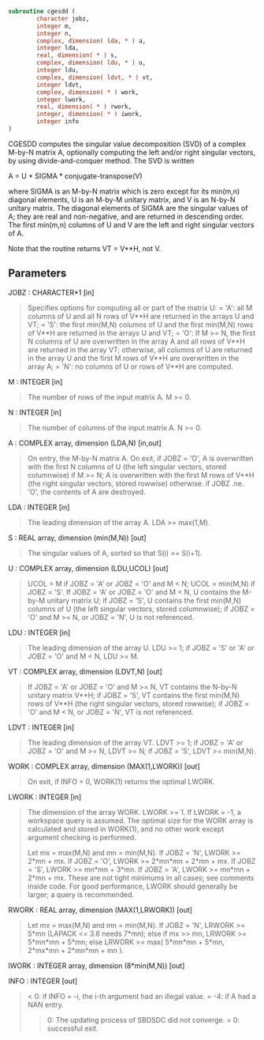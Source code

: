 ```fortran
subroutine cgesdd (
        character jobz,
        integer m,
        integer n,
        complex, dimension( lda, * ) a,
        integer lda,
        real, dimension( * ) s,
        complex, dimension( ldu, * ) u,
        integer ldu,
        complex, dimension( ldvt, * ) vt,
        integer ldvt,
        complex, dimension( * ) work,
        integer lwork,
        real, dimension( * ) rwork,
        integer, dimension( * ) iwork,
        integer info
)
```

CGESDD computes the singular value decomposition (SVD) of a complex
M-by-N matrix A, optionally computing the left and/or right singular
vectors, by using divide-and-conquer method. The SVD is written

A = U \* SIGMA \* conjugate-transpose(V)

where SIGMA is an M-by-N matrix which is zero except for its
min(m,n) diagonal elements, U is an M-by-M unitary matrix, and
V is an N-by-N unitary matrix.  The diagonal elements of SIGMA
are the singular values of A; they are real and non-negative, and
are returned in descending order.  The first min(m,n) columns of
U and V are the left and right singular vectors of A.

Note that the routine returns VT = V\*\*H, not V.

## Parameters
JOBZ : CHARACTER\*1 [in]
> Specifies options for computing all or part of the matrix U:
> = 'A':  all M columns of U and all N rows of V\*\*H are
> returned in the arrays U and VT;
> = 'S':  the first min(M,N) columns of U and the first
> min(M,N) rows of V\*\*H are returned in the arrays U
> and VT;
> = 'O':  If M >= N, the first N columns of U are overwritten
> in the array A and all rows of V\*\*H are returned in
> the array VT;
> otherwise, all columns of U are returned in the
> array U and the first M rows of V\*\*H are overwritten
> in the array A;
> = 'N':  no columns of U or rows of V\*\*H are computed.

M : INTEGER [in]
> The number of rows of the input matrix A.  M >= 0.

N : INTEGER [in]
> The number of columns of the input matrix A.  N >= 0.

A : COMPLEX array, dimension (LDA,N) [in,out]
> On entry, the M-by-N matrix A.
> On exit,
> if JOBZ = 'O',  A is overwritten with the first N columns
> of U (the left singular vectors, stored
> columnwise) if M >= N;
> A is overwritten with the first M rows
> of V\*\*H (the right singular vectors, stored
> rowwise) otherwise.
> if JOBZ .ne. 'O', the contents of A are destroyed.

LDA : INTEGER [in]
> The leading dimension of the array A.  LDA >= max(1,M).

S : REAL array, dimension (min(M,N)) [out]
> The singular values of A, sorted so that S(i) >= S(i+1).

U : COMPLEX array, dimension (LDU,UCOL) [out]
> UCOL = M if JOBZ = 'A' or JOBZ = 'O' and M < N;
> UCOL = min(M,N) if JOBZ = 'S'.
> If JOBZ = 'A' or JOBZ = 'O' and M < N, U contains the M-by-M
> unitary matrix U;
> if JOBZ = 'S', U contains the first min(M,N) columns of U
> (the left singular vectors, stored columnwise);
> if JOBZ = 'O' and M >= N, or JOBZ = 'N', U is not referenced.

LDU : INTEGER [in]
> The leading dimension of the array U.  LDU >= 1;
> if JOBZ = 'S' or 'A' or JOBZ = 'O' and M < N, LDU >= M.

VT : COMPLEX array, dimension (LDVT,N) [out]
> If JOBZ = 'A' or JOBZ = 'O' and M >= N, VT contains the
> N-by-N unitary matrix V\*\*H;
> if JOBZ = 'S', VT contains the first min(M,N) rows of
> V\*\*H (the right singular vectors, stored rowwise);
> if JOBZ = 'O' and M < N, or JOBZ = 'N', VT is not referenced.

LDVT : INTEGER [in]
> The leading dimension of the array VT.  LDVT >= 1;
> if JOBZ = 'A' or JOBZ = 'O' and M >= N, LDVT >= N;
> if JOBZ = 'S', LDVT >= min(M,N).

WORK : COMPLEX array, dimension (MAX(1,LWORK)) [out]
> On exit, if INFO = 0, WORK(1) returns the optimal LWORK.

LWORK : INTEGER [in]
> The dimension of the array WORK. LWORK >= 1.
> If LWORK = -1, a workspace query is assumed.  The optimal
> size for the WORK array is calculated and stored in WORK(1),
> and no other work except argument checking is performed.
> 
> Let mx = max(M,N) and mn = min(M,N).
> If JOBZ = 'N', LWORK >= 2\*mn + mx.
> If JOBZ = 'O', LWORK >= 2\*mn\*mn + 2\*mn + mx.
> If JOBZ = 'S', LWORK >=   mn\*mn + 3\*mn.
> If JOBZ = 'A', LWORK >=   mn\*mn + 2\*mn + mx.
> These are not tight minimums in all cases; see comments inside code.
> For good performance, LWORK should generally be larger;
> a query is recommended.

RWORK : REAL array, dimension (MAX(1,LRWORK)) [out]
> Let mx = max(M,N) and mn = min(M,N).
> If JOBZ = 'N',    LRWORK >= 5\*mn (LAPACK <= 3.6 needs 7\*mn);
> else if mx >> mn, LRWORK >= 5\*mn\*mn + 5\*mn;
> else              LRWORK >= max( 5\*mn\*mn + 5\*mn,
> 2\*mx\*mn + 2\*mn\*mn + mn ).

IWORK : INTEGER array, dimension (8\*min(M,N)) [out]

INFO : INTEGER [out]
> <  0:  if INFO = -i, the i-th argument had an illegal value.
> = -4:  if A had a NAN entry.
> >  0:  The updating process of SBDSDC did not converge.
> =  0:  successful exit.
